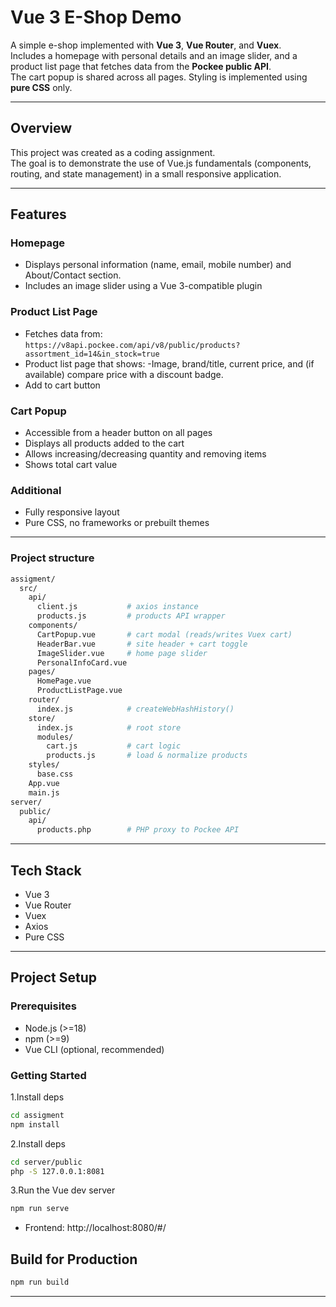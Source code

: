 # Vue 3 E-Shop Demo

A simple e-shop implemented with **Vue 3**, **Vue Router**, and **Vuex**.  
Includes a homepage with personal details and an image slider, and a product list page that fetches data from the **Pockee public API**.  
The cart popup is shared across all pages. Styling is implemented using **pure CSS** only.

---

## Overview

This project was created as a coding assignment.  
The goal is to demonstrate the use of Vue.js fundamentals (components, routing, and state management) in a small responsive application.

---

## Features

### Homepage
- Displays personal information (name, email, mobile number) and About/Contact section.
- Includes an image slider using a Vue 3-compatible plugin

### Product List Page
- Fetches data from:  
  `https://v8api.pockee.com/api/v8/public/products?assortment_id=14&in_stock=true`
- Product list page that shows:
-Image, brand/title, current price, and (if available) compare price with a discount badge.
- Add to cart button

### Cart Popup
- Accessible from a header button on all pages
- Displays all products added to the cart
- Allows increasing/decreasing quantity and removing items
- Shows total cart value

### Additional
- Fully responsive layout
- Pure CSS, no frameworks or prebuilt themes

---
### Project structure
``` bash
assigment/
  src/
    api/
      client.js           # axios instance
      products.js         # products API wrapper
    components/
      CartPopup.vue       # cart modal (reads/writes Vuex cart)
      HeaderBar.vue       # site header + cart toggle
      ImageSlider.vue     # home page slider
      PersonalInfoCard.vue
    pages/
      HomePage.vue
      ProductListPage.vue
    router/
      index.js            # createWebHashHistory()
    store/
      index.js            # root store
      modules/
        cart.js           # cart logic
        products.js       # load & normalize products
    styles/
      base.css
    App.vue
    main.js
server/
  public/
    api/
      products.php        # PHP proxy to Pockee API

```
---

## Tech Stack

- Vue 3  
- Vue Router  
- Vuex  
- Axios  
- Pure CSS  

---

## Project Setup

### Prerequisites
- Node.js (>=18)
- npm (>=9)
- Vue CLI (optional, recommended)

### Getting Started
1.Install deps
```bash
cd assigment
npm install
```
2.Install deps
```bash
cd server/public
php -S 127.0.0.1:8081
```
3.Run the Vue dev server
```bash
npm run serve
```
- Frontend: http://localhost:8080/#/

## Build for Production
```bash
npm run build
```

---
